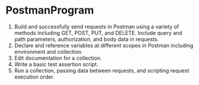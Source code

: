 # PostmanProgram

1. Build and successfully send requests in Postman using a variety of methods including GET, POST, PUT, and DELETE. Include query and path parameters, authorization, and body data in requests.
2. Declare and reference variables at different scopes in Postman including environment and collection.
3. Edit documentation for a collection.
4. Write a basic test assertion script.
5. Run a collection, passing data between requests, and scripting request execution order.
